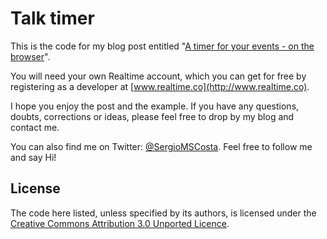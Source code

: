 # Talk timer #
This is the code for my blog post entitled "[A timer for your events - on the browser](http://www.sergiocosta.me/a-timer-for-your-events-on-the-browser)".

You will need your own Realtime account, which you can get for free by registering as a developer at [www.realtime.co](http://www.realtime.co).

I hope you enjoy the post and the example. If you have any questions, doubts, corrections or ideas, please feel free to drop by my blog and contact me.

You can also find me on Twitter: [@SergioMSCosta](https://twitter.com/sergiomscosta). Feel free to follow me and say Hi!

## License ##
The code here listed, unless specified by its authors, is licensed under the [Creative Commons Attribution 3.0 Unported Licence](http://creativecommons.org/licenses/by/3.0/deed.en_US).